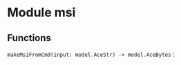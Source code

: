 Module msi
==========

Functions
---------

    
`makeMsiFromCmd(input: model.AceStr) ‑> model.AceBytes`
: